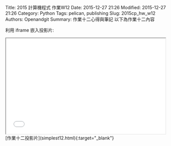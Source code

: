 Title: 2015 計算機程式 作業W12
Date: 2015-12-27 21:26
Modified: 2015-12-27 21:26
Category: Python
Tags: pelican, publishing
Slug: 2015cp_hw_w12
Authors: Openandgit
Summary: 作業十二心得與筆記
以下為作業十二內容 

利用 iframe 嵌入投影片:

<iframe src="simplest12.html" width="500" height="300"></iframe>
<br / >
[作業十二投影片](simplest12.html){:target="_blank"}
